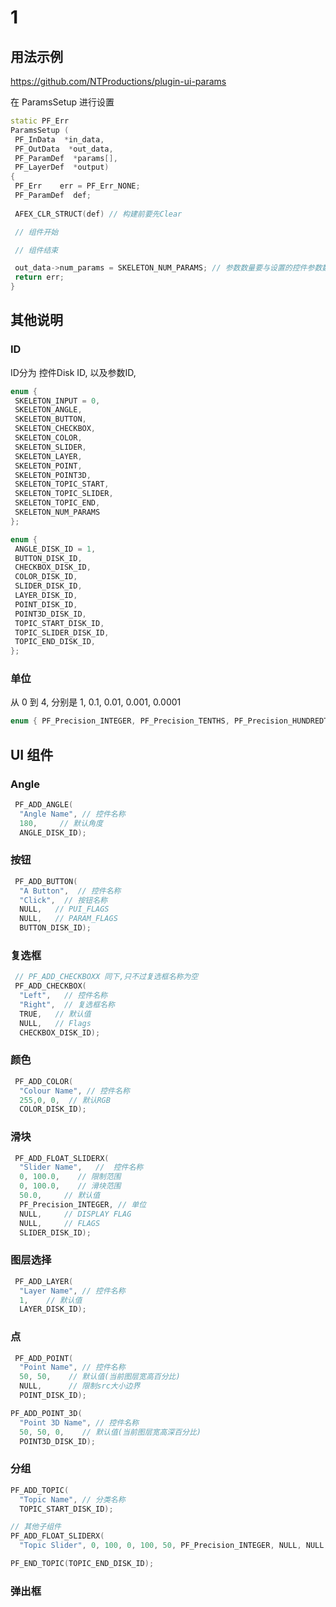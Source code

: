 # 1

## 用法示例

<https://github.com/NTProductions/plugin-ui-params>

在 ParamsSetup 进行设置

```cpp
static PF_Err 
ParamsSetup ( 
 PF_InData  *in_data,
 PF_OutData  *out_data,
 PF_ParamDef  *params[],
 PF_LayerDef  *output)
{
 PF_Err    err = PF_Err_NONE;
 PF_ParamDef  def;
 
 AFEX_CLR_STRUCT(def) // 构建前要先Clear

 // 组件开始

 // 组件结束

 out_data->num_params = SKELETON_NUM_PARAMS; // 参数数量要与设置的控件参数数量一致
 return err;
}
```

## 其他说明

### ID

ID分为 控件Disk ID, 以及参数ID,

```cpp
enum {
 SKELETON_INPUT = 0,
 SKELETON_ANGLE,
 SKELETON_BUTTON,
 SKELETON_CHECKBOX,
 SKELETON_COLOR,
 SKELETON_SLIDER,
 SKELETON_LAYER,
 SKELETON_POINT,
 SKELETON_POINT3D,
 SKELETON_TOPIC_START,
 SKELETON_TOPIC_SLIDER,
 SKELETON_TOPIC_END,
 SKELETON_NUM_PARAMS
};

enum {
 ANGLE_DISK_ID = 1,
 BUTTON_DISK_ID,
 CHECKBOX_DISK_ID,
 COLOR_DISK_ID,
 SLIDER_DISK_ID,
 LAYER_DISK_ID,
 POINT_DISK_ID,
 POINT3D_DISK_ID,
 TOPIC_START_DISK_ID,
 TOPIC_SLIDER_DISK_ID,
 TOPIC_END_DISK_ID,
};
```

### 单位

从 0 到 4, 分别是 1, 0.1, 0.01, 0.001, 0.0001

```cpp
enum { PF_Precision_INTEGER, PF_Precision_TENTHS, PF_Precision_HUNDREDTHS, PF_Precision_THOUSANDTHS, PF_Precision_TEN_THOUSANDTHS };
```

## UI 组件

### Angle

```cpp
 PF_ADD_ANGLE(
  "Angle Name", // 控件名称
  180,     // 默认角度
  ANGLE_DISK_ID);
```

### 按钮

```cpp
 PF_ADD_BUTTON(
  "A Button",  // 控件名称
  "Click",  // 按钮名称
  NULL,   // PUI_FLAGS
  NULL,   // PARAM_FLAGS
  BUTTON_DISK_ID);
```

### 复选框

```cpp
 // PF_ADD_CHECKBOXX 同下,只不过复选框名称为空
 PF_ADD_CHECKBOX(
  "Left",   // 控件名称
  "Right",  // 复选框名称
  TRUE,   // 默认值
  NULL,   // Flags
  CHECKBOX_DISK_ID);
```

### 颜色

```cpp
 PF_ADD_COLOR(
  "Colour Name", // 控件名称
  255,0, 0,  // 默认RGB
  COLOR_DISK_ID);
```

### 滑块

```cpp
 PF_ADD_FLOAT_SLIDERX(
  "Slider Name",   //  控件名称
  0, 100.0,    // 限制范围
  0, 100.0,    // 滑块范围
  50.0,     // 默认值
  PF_Precision_INTEGER, // 单位
  NULL,     // DISPLAY FLAG
  NULL,     // FLAGS
  SLIDER_DISK_ID);
```

### 图层选择

```cpp
 PF_ADD_LAYER(
  "Layer Name", // 控件名称
  1,    // 默认值
  LAYER_DISK_ID);
```

### 点

```cpp
 PF_ADD_POINT(
  "Point Name", // 控件名称
  50, 50,    // 默认值(当前图层宽高百分比)
  NULL,      // 限制src大小边界 
  POINT_DISK_ID);

PF_ADD_POINT_3D(
  "Point 3D Name", // 控件名称
  50, 50, 0,    // 默认值(当前图层宽高深百分比)
  POINT3D_DISK_ID);
```

### 分组

```cpp
PF_ADD_TOPIC(
  "Topic Name", // 分类名称
  TOPIC_START_DISK_ID);

// 其他子组件
PF_ADD_FLOAT_SLIDERX(
  "Topic Slider", 0, 100, 0, 100, 50, PF_Precision_INTEGER, NULL, NULL, TOPIC_SLIDER_DISK_ID);

PF_END_TOPIC(TOPIC_END_DISK_ID);
```

### 弹出框
